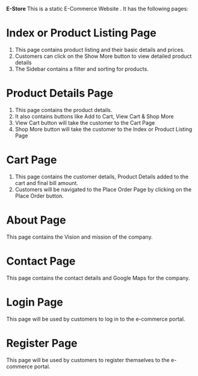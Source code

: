 **E-Store**
This is a static E-Commerce Website . It has the following pages:

**Index or Product Listing Page**
=============================================
1. This page contains product listing and their basic details and prices.
2. Customers can click on the Show More button to view detailed product details
3. The Sidebar contains a filter and sorting for products.

**Product Details Page**
=============================================
1. This page contains the product details.
2. It also contains buttons like Add to Cart, View Cart & Shop More
3. View Cart button will take the customer to the Cart Page
4. Shop More button will take the customer to the Index or Product Listing Page

**Cart Page**
=============================================
1. This page contains the customer details, Product Details added to the cart and final bill amount.
2. Customers will be navigated to the Place Order Page by clicking on the Place Order button.

**About Page**
=============================================
This page contains the Vision and mission of the company.

**Contact Page**
=============================================
This page contains the contact details and Google Maps for the company.

**Login Page**
=============================================
This page will be used by customers to log in to the e-commerce portal.

**Register Page**
=============================================
This page will be used by customers to register themselves to the e-commerce portal.
